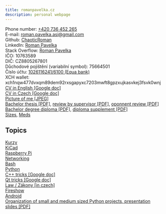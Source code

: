 ```yaml
---
title: romanpavelka.cz
description: personal webpage
---
```


Phone number: [+420 736 452 265](tel:+420736452265)  
E-mail: [roman.pavelka.asi@gmail.com](mailto:roman.pavelka.asi@gmail.com)  
Github: [ChaoticRoman](https://github.com/ChaoticRoman)  
LinkedIn: [Roman Pavelka](https://www.linkedin.com/in/roman-pavelka-b721339b/)  
Stack Overflow: [Roman Pavelka](https://stackoverflow.com/users/12118546/roman-pavelka)  
IČO: 10763589  
DIČ: CZ8805267801  
Důchodové pojištění (variabilní symbol): 75664501  
Číslo účtu: [1026116241/6100 (Equa bank)](qr.png)  
XCH wallet: xch1nqw477dvxqm89dem92rxsgapyxc7203mwft8gpzxujkasvkej3fsvk0wnj  
[CV in English \[Google doc\]](https://docs.google.com/document/d/1chWjWus-AKZ4OC9tiD6cijwMMeaZSnZuHH4SbBLnbwY)  
[CV in Czech \[Google doc\]](https://docs.google.com/document/d/1kjOD4RH9kXEZwlxmo9bSw1o4J6N0vOD-g8OP7KHNMnA)  
[Picture of me \[JPEG\]](rpavelka.jpg)  
[Bachelor thesis \[PDF\]](fluxgate.pdf),
[review by supervisor \[PDF\]](Review_Roman_Pavelka.pdf),
[oponnent review \[PDF\]](Roman_bw.pdf)  
[Bachelor degree diploma \[PDF\]](diplom.pdf), [diploma supplement \[PDF\]](dodatek.pdf)  
[Sizes](sizes), [Meds](meds)  

## Topics

<a href='kurzy'>Kurzy</a><br>
<a href='kicad'>KiCad</a><br>
<a href='pi'>Raspberry Pi</a><br>
<a href='net'>Networking</a><br>
<a href='bash'>Bash</a><br>
<a href='python'>Python</a><br>
<a href='https://docs.google.com/document/d/1_MJSi8OFwptRwPrKsqrWDVxT5rG6KoHWJWzKFEDcVgE'>C++ tricks [Google doc]</a><br>
<a href='https://docs.google.com/document/d/1R2KTPmzWfuTrcC5v-jNdfptanTI2-d7Hwm4SZE9hlhk'>Qt tricks [Google doc]</a><br>
<a href='law'>Law / <span lang='cs'>Zákony</span> [in czech]</a><br>
<a href='fireshow'>Fireshow</a><br>
<a href='android'>Android</a><br>
[Organization of small and medium sized Python projects, presentation slides \[PDF\]](pyvo.pdf)  
